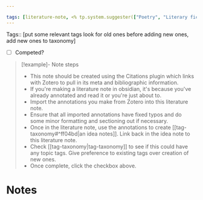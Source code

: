 ```yaml
---

tags: [literature-note, <% tp.system.suggester(["Poetry", "Literary fiction", "Philosophy", "non-fiction book", "web article", "university-reading"], ["literary-poetry", "literary-fiction", "literary-philosophy", "non-fiction-book", "web-article", "university-reading"], true) %>]
---
```

Tags:: [put some relevant tags look for old ones before adding new ones,  add new ones to taxonomy] 

- [ ] Competed?
> [!example]- Note steps
> - This note should be created using the Citations plugin which links with Zotero to pull in its meta and bibliographic information.
> - If you're making a literature note in obsidian, it's because you've already annotated and read it or you're just about to.
> - Import the annotations you make from Zotero into this literature note.
> - Ensure that all imported annotations have fixed typos and do some minor formatting and sectioning out if necessary.
> - Once in the literature note, use the annotations to create [[tag-taxonomy#^ff04bd|an idea notes]]. Link back in the idea note to this literature note. 
> - Check [[tag-taxonomy|tag-taxonomy]] to see if this could have any topic tags. Give preference to existing tags over creation of new ones.
> - Once complete, click the checkbox above.

# Notes
